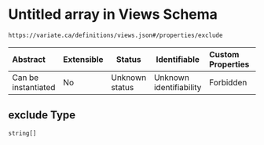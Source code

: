# Untitled array in Views Schema

```txt
https://variate.ca/definitions/views.json#/properties/exclude
```




| Abstract            | Extensible | Status         | Identifiable            | Custom Properties | Additional Properties | Access Restrictions | Defined In                                                                         |
| :------------------ | ---------- | -------------- | ----------------------- | :---------------- | --------------------- | ------------------- | ---------------------------------------------------------------------------------- |
| Can be instantiated | No         | Unknown status | Unknown identifiability | Forbidden         | Allowed               | none                | [views.schema.json\*](../out/definitions/views.schema.json "open original schema") |

## exclude Type

`string[]`
